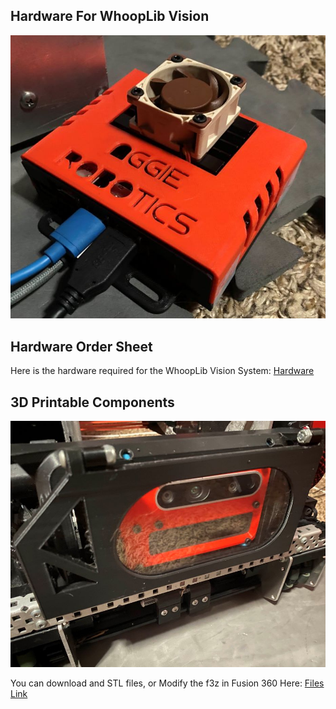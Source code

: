 ## Hardware For WhoopLib Vision

![Image](../images/Jetson.jpg)

## Hardware Order Sheet

Here is the hardware required for the WhoopLib Vision System: [Hardware](https://docs.google.com/document/d/18PjxbSG3SLBllnUnM-vADUMu-K1MK63aHSDAzNHEU74/edit?usp=sharing)

## 3D Printable Components

![Image](../images/Tesseract.jpg)

You can download and STL files, or Modify the f3z in Fusion 360 Here: [Files Link](https://drive.google.com/drive/folders/1pIy2cVaYX3QHmOdXU2QQLdknpQxjxq2o?usp=sharing)